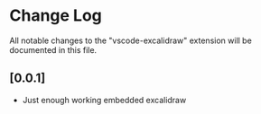 # Change Log

All notable changes to the "vscode-excalidraw" extension will be documented in this file.

## [0.0.1]

- Just enough working embedded excalidraw